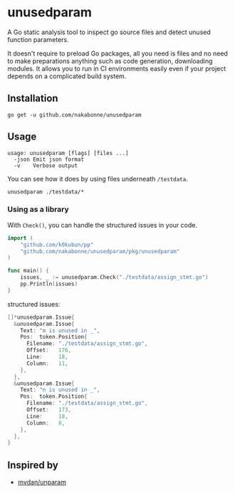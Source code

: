 # unusedparam

A Go static analysis tool to inspect go source files and detect unused function parameters.  

It doesn't require to preload Go packages, all you need is files and no need to make preparations anything such as code generation, downloading modules. It allows you to run in CI environments easily even if your project depends on a complicated build system.


## Installation
```
go get -u github.com/nakabonne/unusedparam
```

## Usage

```
usage: unusedparam [flags] [files ...]
  -json Emit json format
  -v	Verbose output
```

You can see how it does by using files underneath `/testdata`.
```
unusedparam ./testdata/*
```

### Using as a library

With `Check()`, you can handle the structured issues in your code.

```go
import (
	"github.com/k0kubun/pp"
	"github.com/nakabonne/unusedparam/pkg/unusedparam"
)

func main() {
	issues, _ := unusedparam.Check("./testdata/assign_stmt.go")
	pp.Println(issues)
}
```

structured issues:

```go
[]*unusedparam.Issue{
  &unusedparam.Issue{
    Text: "m is unused in _",
    Pos:  token.Position{
      Filename: "./testdata/assign_stmt.go",
      Offset:   176,
      Line:     18,
      Column:   11,
    },
  },
  &unusedparam.Issue{
    Text: "n is unused in _",
    Pos:  token.Position{
      Filename: "./testdata/assign_stmt.go",
      Offset:   173,
      Line:     18,
      Column:   8,
    },
  },
}
```

## Inspired by

- [mvdan/unparam](https://github.com/mvdan/unparam)
